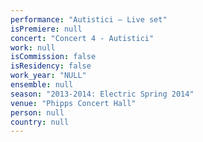 ```yaml
---
performance: "Autistici – Live set"
isPremiere: null
concert: "Concert 4 - Autistici"
work: null
isCommission: false
isResidency: false
work_year: "NULL"
ensemble: null
season: "2013-2014: Electric Spring 2014"
venue: "Phipps Concert Hall"
person: null
country: null
---
```



